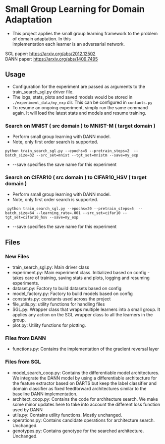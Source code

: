 # Small Group Learning for Domain Adaptation

* This project applies the small group learning framework to the problem of domain adaptation. In this  
implementation each learner is an adversarial network.  

SGL paper: https://arxiv.org/abs/2012.12502  
DANN paper: https://arxiv.org/abs/1409.7495  

## Usage

* Configuration for the experiment are passed as arguments to the train_search_sgl.py driver file.
* The logs, stats, plots and saved models would be stored in `./experiment_data/my_exp` dir. This can be configured in `contants.py`
* To resume an ongoing experiment, simply run the same command again. It will load the latest stats and models and resume training.

### Search on MNIST ( src domain ) to MNIST-M ( target domain )
* Perform small group learning with DANN model.  
* Note, only first order search is supported.
```
python train_search_sgl.py --epochs=5 --pretrain_steps=2  --batch_size=32 --src_set=mnist --tgt_set=mnistm --save=my_exp
```
* --save specifies the save name for this experiment

### Search on CIFAR10 ( src domain ) to CIFAR10_HSV ( target domain )
* Perform small group learning with DANN model.  
* Note, only first order search is supported.
```
 python train_search_sgl.py --epochs=20 --pretrain_steps=5  --batch_size=64 --learning_rate=.001 --src_set=cifar10 --tgt_set=cifar10_hsv --save=my_exp
```
* --save specifies the save name for this experiment

## Files

### New Files
- train_search_sgl.py: Main driver class
- experiment.py: Main experiment class. Initialized based on config - takes care of training, saving stats and plots, logging and resuming experiments.
- dataset.py: Factory to build datasets based on config
- model_factory.py: Factory to build models based on config
- constants.py: constants used across the project
- file_utils.py: utility functions for handling files
- SGL.py: Wrapper class that wraps multiple learners into a small group. It applies any action on the SGL wrapper class to all the learners in the group.
- plot.py: Utility functions for plotting.

### Files from DANN
- functions.py: Contains the implementation of the gradient reversal layer

### Files from SGL
- model_search_coop.py: Contains the differentiable model architectures. We integrate the DANN model by using a differentiable architecture for the feature extractor 
based on DARTS but keep the label classifier and domain classifier as fixed feedforward architectures similar to the baseline DANN implementation.
- architect_coop.py: Contains the code for architecture search. We make some minor updates here to take into account the different loss function 
used by DANN
- utils.py: Contains utility functions. Mostly unchanged.
- operations.py: Contains candidate operations for architecture search. Unchanged.
- genotypes.py: Contains genotype for the searched architecture. Unchanged.

